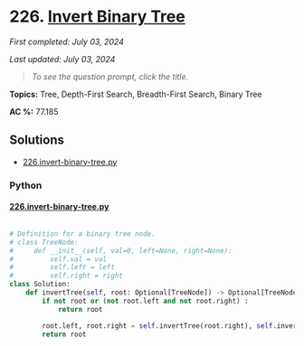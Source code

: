 # 226. [Invert Binary Tree](<https://leetcode.com/problems/invert-binary-tree>)

*First completed: July 03, 2024*

*Last updated: July 03, 2024*


> *To see the question prompt, click the title.*

**Topics:** Tree, Depth-First Search, Breadth-First Search, Binary Tree

**AC %:** 77.185


## Solutions

- [226.invert-binary-tree.py](<../my-submissions/226.invert-binary-tree.py>)
### Python
#### [226.invert-binary-tree.py](<../my-submissions/226.invert-binary-tree.py>)
```Python

# Definition for a binary tree node.
# class TreeNode:
#     def __init__(self, val=0, left=None, right=None):
#         self.val = val
#         self.left = left
#         self.right = right
class Solution:
    def invertTree(self, root: Optional[TreeNode]) -> Optional[TreeNode]:
        if not root or (not root.left and not root.right) :
            return root

        root.left, root.right = self.invertTree(root.right), self.invertTree(root.left)
        return root
        

```

